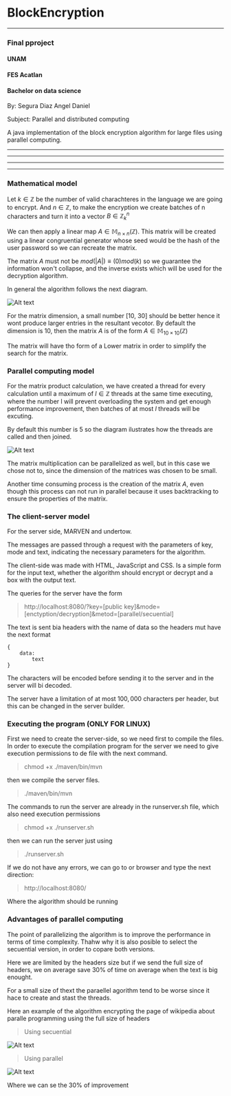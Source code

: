# BlockEncryption
-----------

### Final pproject

#### UNAM

####  FES Acatlan

#### Bachelor on data science 


By: Segura Diaz Angel Daniel 

Subject: Parallel and distributed computing



A java implementation of the block encryption algorithm for large files using parallel computing.


---------
---------
---------
---------


### Mathematical model 

Let $k \in  \mathbb{Z}$ be the number of valid charachteres in the language we are going to encrypt. And $n \in  \mathbb{Z}$, to make the encryption we create batches of n characters and turn it into a vector $B \in \mathbb{Z}_{k}^n$

We can then apply a linear map $A \in \mathbb{M}_{n \times n} (\mathbb{Z})$.
This matrix will be created using a linear congruential generator whose seed would be the hash of the user password so we can recreate the matrix.


The matrix $A$ must not be $mod(|A|) \equiv  (0)mod (k)$ so we guarantee the information won't collapse, and the inverse exists which will be used for the decryption algorithm.

In general the algorithm follows the next diagram.


![Alt text](./img/diagram.png "Diagram")


For the matrix dimension, a small number [10, 30] should be better hence it wont produce larger entries in the resultant vecotor. By default the dimension is 10, then the matrix $A$ is of the form $A \in \mathbb{M}_{10 \times 10}(\mathbb{Z})$

The matrix will have tho form of a Lower matrix in order to simplify the search for the matrix. 

### Parallel computing model 

For the matrix product calculation, we have created a thread for every calculation until a maximum of $l \in \mathbb{Z}$ threads at the same time executing, where the number l will prevent overloading the system and get enough performance improvement, then batches of at most $l$ threads will be excuting. 

By default this number is 5 so the diagram ilustrates how the threads are called and then joined. 

![Alt text](./img/paralleldiagram.png "Diagram  2")


The matrix multiplication can be parallelized as well, but in this case we chose not to, since the dimension of the matrices was chosen to be small. 

Another time consuming process is the creation of the matrix $A$, even though this process can not run in parallel because it uses backtracking to ensure the properties of the matrix. 


### The client-server model


For the server side, MARVEN and undertow. 

The messages are passed through a request with the parameters of key, mode and text, indicating the necessary parameters for the algorithm. 

The client-side was made with HTML, JavaScript and CSS. Is a simple form for the input text, whether the algorithm should encrypt or decrypt and a box with the output text. 

The queries for the server have the form 

> http://localhost:8080/?key=[public key]&mode=[enctyption/decryption]&metod=[parallel/secuential]

The text is sent bia headers with the name of data so the headers mut have the next format 

```
{
    data:
        text
}
```

The characters will be encoded before sending it to the server and in the server will bi decoded. 

The server have a limitation of at most $100,000$ characters per header, but this can be changed in the server builder.

### Executing the program (ONLY FOR LINUX)

First we need to create the server-side, so we need first to compile the files.
In order to execute the compilation program for the server we need to give 
execution permissions to de file with the next command.

> chmod +x ./maven/bin/mvn

then we compile the server files.

> ./maven/bin/mvn

The commands to run the server are already in the runserver.sh file, which also need execution permissions

> chmod +x ./runserver.sh

then we can run the server just using

> ./runserver.sh

If we do not have any errors, we can go to or browser and type the next direction: 

> http://localhost:8080/

Where the algorithm should be running


### Advantages of parallel computing 

The point of parallelizing the algorithm is to improve the performance in terms of time complexity. Thahw why it is also posible to select the secuential version, in order to copare both versions. 

Here we are limited by the headers size but if we send the full size of headers, we on average save $30$% of time on average when the text is big enought. 

For a  small size  of thext the paraellel agorithm tend to be worse since it hace to create and stast the threads. 

Here an example of the algorithm encrypting the page of wikipedia about paralle programming using the full size of headers 

> Using secuential 

![Alt text](./img/secuen.png "Diagram secuential")

> Using parallel

![Alt text](./img/parallel.png "Diagram parallel")

Where we can se the $30$% of improvement